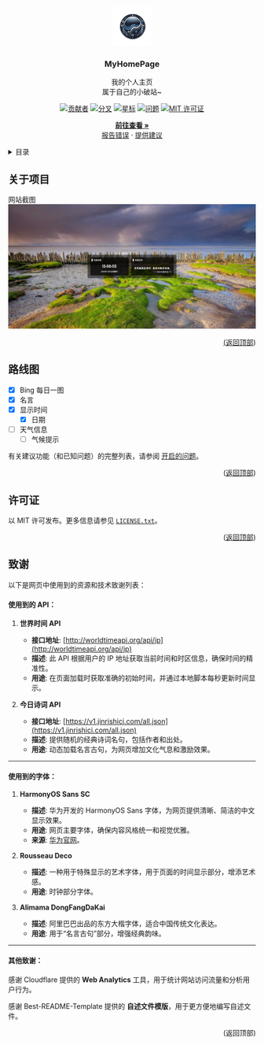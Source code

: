 <a id="readme-top"></a>


<!-- 项目 LOGO -->
<br />
<div align="center">
  <a href="https://github.com/PhantomPixel-0418/MyHomePage">
    <img src="images/logo.png" alt="Logo" width="80" height="80">
  </a>

<h3 align="center">MyHomePage</h3>

  <p align="center">
    我的个人主页<br />属于自己的小破站~
  </p>

  [![贡献者][投稿人包庇]][贡献者网址]
  [![分叉][分叉包庇]][分叉网址]
  [![星标][星标包庇]][星标网址]
  [![问题][问题包庇]][问题网址]
  [![MIT 许可证][许可证包庇]][许可证网址]

  <p align="center">
    <a href="https://phantompixel.pages.dev"><strong>前往查看 »</strong></a>
    <br />
        <a href="https://github.com/PhantomPixel-0418/MyHomePage/issues/new?labels=bug&template=bug-report---.md">报告错误</a>
    ·
    <a href="https://github.com/PhantomPixel-0418/MyHomePage/issues/new?labels=enhancement&template=feature-request---.md">提供建议</a>
  </p>
</div>



<!-- 目录 -->
<details>
  <summary>目录</summary>
  <ol>
    <li>
      <a href="#关于项目">关于项目</a>
    </li>
    <li><a href="#路线图">路线图</a></li>
    <li><a href="#许可证">许可证</a></li>
    <li><a href="#致谢">致谢</a></li>
  </ol>
</details>



<!-- 关于项目 -->
## 关于项目

网站截图
<a href="https://github.com/PhantomPixel-0418/MyHomePage">
    <img src="images/product-screenshot.jpeg" alt="网站截图">

<p align="right">(<a href="#readme-top">返回顶部</a>)</p>



<!-- 路线图 -->
## 路线图

- [x] Bing 每日一图
- [x] 名言
- [x] 显示时间
  - [x] 日期
- [ ] 天气信息
  - [ ] 气候提示

有关建议功能（和已知问题）的完整列表，请参阅 [开启的问题](https://github.com/PhantomPixel-0418/MyHomePage/issues)。

<p align="right">(<a href="#readme-top">返回顶部</a>)</p>



<!-- 许可证 -->
## 许可证

以 MIT 许可发布。更多信息请参见 [`LICENSE.txt`](LICENSE)。

<p align="right">(<a href="#readme-top">返回顶部</a>)</p>



## 致谢

以下是网页中使用到的资源和技术致谢列表：

#### 使用到的 API：

1. **世界时间 API**
   - **接口地址**: [http://worldtimeapi.org/api/ip](http://worldtimeapi.org/api/ip)  
   - **描述**: 此 API 根据用户的 IP 地址获取当前时间和时区信息，确保时间的精准性。  
   - **用途**: 在页面加载时获取准确的初始时间，并通过本地脚本每秒更新时间显示。  

2. **今日诗词 API**
   - **接口地址**: [https://v1.jinrishici.com/all.json](https://v1.jinrishici.com/all.json)  
   - **描述**: 提供随机的经典诗词名句，包括作者和出处。  
   - **用途**: 动态加载名言古句，为网页增加文化气息和激励效果。

---

#### 使用到的字体：

1. **HarmonyOS Sans SC**
   - **描述**: 华为开发的 HarmonyOS Sans 字体，为网页提供清晰、简洁的中文显示效果。  
   - **用途**: 网页主要字体，确保内容风格统一和视觉优雅。  
   - **来源**: [华为官网](https://developer.huawei.com/consumer/cn/design/resource/)。

2. **Rousseau Deco**
   - **描述**: 一种用于特殊显示的艺术字体，用于页面的时间显示部分，增添艺术感。  
   - **用途**: 时钟部分字体。

3. **Alimama DongFangDaKai**
   - **描述**: 阿里巴巴出品的东方大楷字体，适合中国传统文化表达。  
   - **用途**: 用于“名言古句”部分，增强经典韵味。

---

#### 其他致谢：
感谢 Cloudflare 提供的 **Web Analytics** 工具，用于统计网站访问流量和分析用户行为。

感谢 Best-README-Template 提供的 **自述文件模版**，用于更方便地编写自述文件。

<p align="right">(<a herf="#readme-top">返回顶部</a>)</p>



<!-- 标记链接和图像 -->
<!-- https://www.markdownguide.org/basic-syntax/#reference-style-links -->

[投稿人包庇]: https://img.shields.io/github/contributors/PhantomPixel-0418/MyHomePage.svg
[贡献者网址]: https://github.com/PhantomPixel-0418/MyHomePage/graphs/contributors
[分叉包庇]: https://img.shields.io/github/forks/PhantomPixel-0418/MyHomePage.svg?style
[分叉网址]: https://github.com/PhantomPixel-0418/MyHomePage/network/members
[星标包庇]: https://img.shields.io/github/stars/PhantomPixel-0418/MyHomePage.svg?style
[星标网址]: https://github.com/PhantomPixel-0418/MyHomePage/stargazers
[问题包庇]: https://img.shields.io/github/issues/PhantomPixel-0418/MyHomePage.svg
[问题网址]: https://github.com/PhantomPixel-0418/MyHomePage/issues
[许可证包庇]: https://img.shields.io/github/license/PhantomPixel-0418/MyHomePage.svg
[许可证网址]: https://github.com/PhantomPixel-0418/MyHomePage/blob/master/LICENSE.txt
